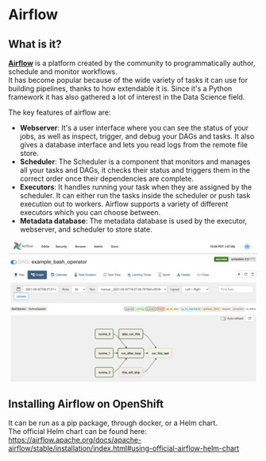 # Airflow

## What is it?
[**Airflow**](https://airflow.apache.org/) is a platform created by the community to programmatically author, schedule and monitor workflows.  
It has become popular because of the wide variety of tasks it can use for building pipelines, thanks to how extendable it is. Since it's a Python framework it has also gathered a lot of interest in the Data Science field.

The key features of airflow are:

- **Webserver**: It's a user interface where you can see the status of your jobs, as well as inspect, trigger, and debug your DAGs and tasks. It also gives a database interface and lets you read logs from the remote file store.
- **Scheduler**: The Scheduler is a component that monitors and manages all your tasks and DAGs, it checks their status and triggers them in the correct order once their dependencies are complete.
- **Executors**: It handles running your task when they are assigned by the scheduler. It can either run the tasks inside the scheduler or push task execution out to workers. Airflow supports a variety of different executors which you can choose between.
- **Metadata database**: The metadata database is used by the executor, webserver, and scheduler to store state.

![graph](img/graph.png)

## Installing Airflow on OpenShift
It can be run as a pip package, through docker, or a Helm chart.  
The official Helm chart can be found here: https://airflow.apache.org/docs/apache-airflow/stable/installation/index.html#using-official-airflow-helm-chart 